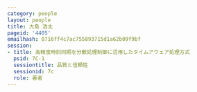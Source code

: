 ```yaml
---
category: people
layout: people
title: 大島 浩太
pageid: '4405'
emailhash: 0716ff4c7ac755893715d1a62b09f9bf
session:
- title: 高精度時刻同期を分散処理制御に活用したタイムアウェア処理方式
  psid: 7C-1
  sessiontitle: 品質と信頼性
  sessionid: 7c
  role: 著者
---
```

